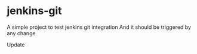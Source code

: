 # jenkins-git
A simple project to test jenkins git integration
And it should be triggered by any change
 
Update
